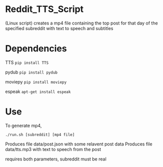 # Reddit_TTS_Script

(Linux script) creates a mp4 file containing the top post for that day of the specified subreddit with text to speech and subtitles

# Dependencies

TTS
```pip install TTS```


pydub
```pip install pydub```


moviepy
```pip install moviepy```


espeak
```apt-get install espeak```

# Use

To generate mp4, 


```./run.sh [subreddit] [mp4 file]``` 

Produces file data/post.json with some relavent post data
Produces file data/tts.mp3 with text to speech from the post

requires both parameters, subreddit must be real
